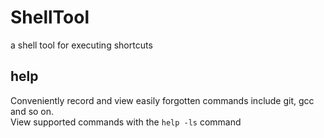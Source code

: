 # ShellTool
a shell tool for executing shortcuts

## help
Conveniently record and view easily forgotten commands include git, gcc and so on. <br/>
View supported commands with the `help -ls` command

